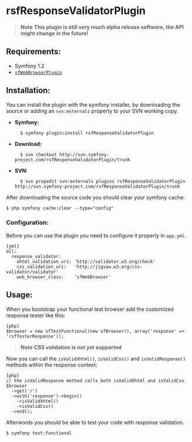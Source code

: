 # rsfResponseValidatorPlugin

>**Note**
>**This plugin is still very much alpha release software, the API might change in the future!**

## Requirements:

* Symfony 1.2
* [`sfWebBrowserPlugin`](http://www.symfony-project.org/plugins/sfWebBrowserPlugin "Visit the sfWebBrowserPlugin page")

## Installation:

You can install the plugin with the symfony installer, by downloading the source
or adding an `svn:externals` property to your SVN working copy.

* **Symfony:**

        $ symfony plugin:install rsfResponseValidatorPlugin

* **Download:**

        $ svn checkout http://svn.symfony-project.com/rsfResponseValidatorPlugin/trunk

* **SVN:**

        $ svn propedit svn:externals plugins rsfResponseValidatorPlugin http://svn.symfony-project.com/rsfResponseValidatorPlugin/trunk

After downloading the source code you should clear your symfony cache:

    $ php symfony cache:clear --type="config"

### Configuration:

Before you can use the plugin you need to configure it properly in `app.yml`.

    [yml]
    all:
      response_validator:
        xhtml_validation_uri: 'http://validator.w3.org/check'
        css_validation_uri:   'http://jigsaw.w3.org/css-validator/validator'
        web_browser_class:    'sfWebBrowser'

## Usage:

When you bootstrap your functional test browser add the customized response tester like this:

    [php]
    $browser = new sfTestFunctional(new sfBrowser(), array('response' => 'rsfTesterResponse'));    

>**Note**
>**CSS validation is not yet supported**

Now you can call the `isValidXhtml()`, `isValidCss()` and `isValidResponse()`
methods within the response context:

    [php]
    // the isValidResponse method calls both isValidXhtml and isValidCss
    $browser
      ->get('/')
      ->with('response')->begin()
        ->isValidXhtml()
        ->isValidCss()
      ->end();

Afterwords you should be able to test your code with response validation.

    $ symfony test:functional